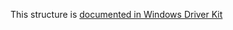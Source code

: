 This structure is [documented in Windows Driver Kit](https://learn.microsoft.com/en-us/windows-hardware/drivers/ddi/ntddk/ns-ntddk-process_mitigation_user_pointer_auth_policy)
